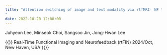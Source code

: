 ```yaml
---
title: "Attention switching of image and text modality via rtfMRI- NF training to improve higher-order cognitive function
"
date: 2022-10-20 12:00:00
---
```


Juhyeon Lee, Minseok Choi, Sangsoo Jin, Jong-Hwan Lee

{{<format bright-green>}}
Real-Time Functional Imaging and Neurofeedback (rtFIN) 2024/Oct, New Haven, USA
{{</format>}}
